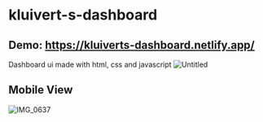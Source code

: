 # kluivert-s-dashboard
## Demo: https://kluiverts-dashboard.netlify.app/
Dashboard ui made with html, css and javascript
![Untitled](https://user-images.githubusercontent.com/61695756/160379234-4aa213b3-e7f7-4216-a2f8-ff6c652d3503.png)

## Mobile View
![IMG_0637](https://user-images.githubusercontent.com/61695756/160382669-96837788-9478-43b0-813d-160b1353a052.jpg)
